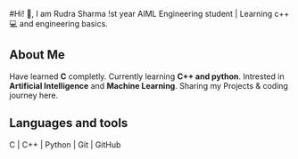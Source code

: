 #Hi! 👋, I am Rudra Sharma 
!st year AIML Engineering student | Learning c++ 💻 and engineering basics.
## About Me
Have learned **C** completly.
Currently learning **C++ and python**.
Intrested in **Artificial Intelligence** and **Machine Learning**.
Sharing my Projects & coding journey here.
## Languages and tools 
C | C++ | Python | Git | GitHub
